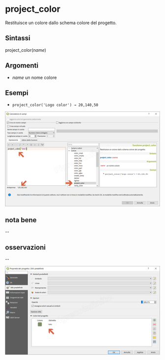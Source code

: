 # project_color

Restituisce un colore dallo schema colore del progetto.

## Sintassi

project_color(_name_)

## Argomenti

* _name_ un nome colore

## Esempi

* `project_color('Logo color') → 20,140,50`

![](/img/colore/project_color/project_color1.png)

## nota bene

--

## osservazioni

--

![](/img/colore/project_color/project_color2.png)